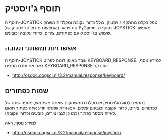# תוסף ג'ויסטיק

תוסף ה-JOYSTICK טפל בקלט מהתקני ג'ויסטיק, כולל כדורי עקובה ומקלדות משחק סוג וידאו. באמצעות מודול הג'ויסטיק של PyGame, תוסף ה-JOYSTICK מאפשר שימוש בג'ויסטיק עם כפתורים, צירים, כדורי עקובה וכובעים.

## אפשרויות ומשתני תגובה

תוסף ה-JOYSTICK עובד באופן דומה לפריט KEYBOARD_RESPONSE. למידע נוסף, ראה את עזרת הפריט KEYBOARD_RESPONSE או בקר:

- <http://osdoc.cogsci.nl/3.2/manual/response/keyboard/>

## שמות כפתורים

בהתאם לסוג הג'ויסטיק או מקלדת המשחקים שאתה משתמש, מספר שונה של כפתורים, צירים, כדורי עקובה וכובעים זמינים. אנא וודא שאתה יודע איזה כפתור תואם לאיזה מספר כפתור (כמו כן לגבי צירים, כובעים וכדורי עקובה).

למידע נוסף, ראה:

- <http://osdoc.cogsci.nl/3.2/manual/response/joystick/>
